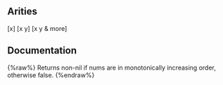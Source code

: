 ## Arities
[x]
[x y]
[x y & more]

## Documentation
{%raw%}
Returns non-nil if nums are in monotonically increasing order,
  otherwise false.
{%endraw%}

